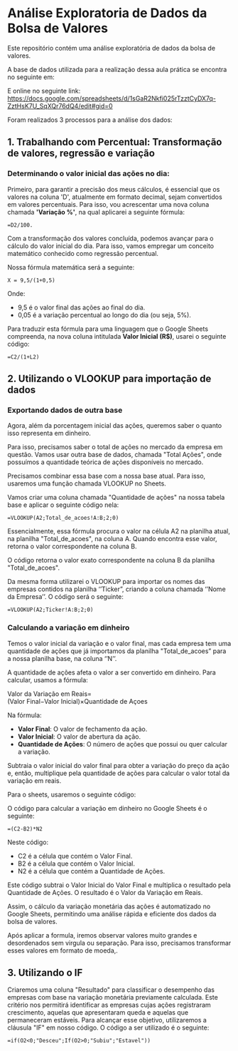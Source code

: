 # Análise Exploratoria de Dados da Bolsa de Valores

Este repositório contém uma análise exploratória de dados da bolsa de valores. 

A base de dados utilizada para a realização dessa aula prática se encontra no seguinte em:  

E online no seguinte link: https://docs.google.com/spreadsheets/d/1sGaR2Nkfi025rTzztCyDX7q-ZztHsK7U_SqXQr76dQ4/edit#gid=0

Foram realizados 3 processos para a análise dos dados: 

## 1. Trabalhando com Percentual: Transformação de valores, regressão e variação

### Determinando o valor inicial das ações no dia:

Primeiro, para garantir a precisão dos meus cálculos, é essencial que os valores na coluna 'D', atualmente em formato decimal, sejam convertidos em valores percentuais. Para isso, vou acrescentar uma nova coluna chamada **'Variação %'**, na qual aplicarei a seguinte fórmula:

```
=D2/100.

```

Com a transformação dos valores concluída, podemos avançar para o cálculo do valor inicial do dia. Para isso, vamos empregar um conceito matemático conhecido como regressão percentual.

Nossa fórmula matemática será a seguinte:

`X = 9,5/(1+0,5)`

Onde:

- 9,5 é o valor final das ações ao final do dia.
- 0,05 é a variação percentual ao longo do dia (ou seja, 5%).

Para traduzir esta fórmula para uma linguagem que o Google Sheets compreenda, na nova coluna intitulada **Valor Inicial (R$)**, usarei o seguinte código:

```
=C2/(1+L2)

```

## 2. Utilizando o VLOOKUP para importação de dados

### Exportando dados de outra base

Agora, além da porcentagem inicial das ações, queremos saber o quanto isso representa em dinheiro.

Para isso, precisamos saber o total de ações no mercado da empresa em questão. Vamos usar outra base de dados, chamada "Total Ações", onde possuímos a quantidade teórica de ações disponíveis no mercado.

Precisamos combinar essa base com a nossa base atual. Para isso, usaremos uma função chamada VLOOKUP no Sheets.

Vamos criar uma coluna chamada "Quantidade de ações" na nossa tabela base e aplicar o seguinte código nela:

```
=VLOOKUP(A2;Total_de_acoes!A:B;2;0)

```

Essencialmente, essa fórmula procura o valor na célula A2 na planilha atual, na planilha "Total_de_acoes", na coluna A. Quando encontra esse valor, retorna o valor correspondente na coluna B.

O código retorna o valor exato correspondente na coluna B da planilha "Total_de_acoes". 

Da mesma forma utilizarei o VLOOKUP para importar os nomes das empresas contidos na planilha ‘’Ticker”, criando a coluna chamada ‘’Nome da Empresa’’. O código será o seguinte:

```
=VLOOKUP(A2;Ticker!A:B;2;0)
```

### Calculando a variação em dinheiro

Temos o valor inicial da variação e o valor final, mas cada empresa tem uma quantidade de ações que já importamos da planilha "Total_de_acoes” para a nossa planilha base, na coluna ‘’N’’.

A quantidade de ações afeta o valor a ser convertido em dinheiro. Para calcular, usamos a fórmula:

Valor da Variação em Reais=(Valor Final−Valor Inicial)×Quantidade de Açoes

Na fórmula:

- **Valor Final**: O valor de fechamento da ação.
- **Valor Inicial**: O valor de abertura da ação.
- **Quantidade de Ações**: O número de ações que possui ou quer calcular a variação.

Subtraia o valor inicial do valor final para obter a variação do preço da ação e, então, multiplique pela quantidade de ações para calcular o valor total da variação em reais.

Para o sheets, usaremos o seguinte código:

O código para calcular a variação em dinheiro no Google Sheets é o seguinte:

```
=(C2-B2)*N2

```

Neste código:

- C2 é a célula que contém o Valor Final.
- B2 é a célula que contém o Valor Inicial.
- N2 é a célula que contém a Quantidade de Ações.

Este código subtrai o Valor Inicial do Valor Final e multiplica o resultado pela Quantidade de Ações. O resultado é o Valor da Variação em Reais.

Assim, o cálculo da variação monetária das ações é automatizado no Google Sheets, permitindo uma análise rápida e eficiente dos dados da bolsa de valores.

Após aplicar a formula, iremos observar valores muito grandes e desordenados sem virgula ou separação. Para isso, precisamos transformar esses valores em formato de moeda,.

## 3. Utilizando o IF

Criaremos uma coluna "Resultado" para classificar o desempenho das empresas com base na variação monetária previamente calculada. Este critério nos permitirá identificar as empresas cujas ações registraram crescimento, aquelas que apresentaram queda e aquelas que permaneceram estáveis. Para alcançar esse objetivo, utilizaremos a cláusula "IF" em nosso código. O código a ser utilizado é o seguinte:

```
=if(O2<0;"Desceu";If(O2>0;"Subiu";"Estavel"))
```


